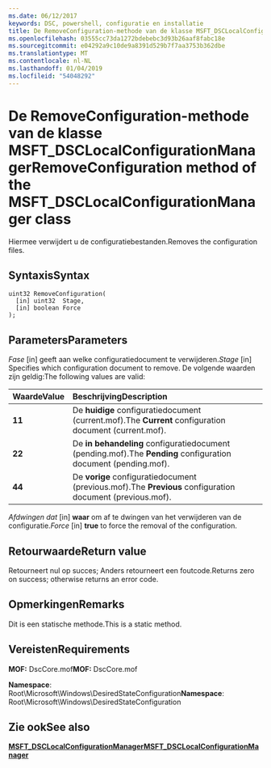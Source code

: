 ```yaml
---
ms.date: 06/12/2017
keywords: DSC, powershell, configuratie en installatie
title: De RemoveConfiguration-methode van de klasse MSFT_DSCLocalConfigurationManager
ms.openlocfilehash: 03555cc73da1272bdebebc3d93b26aaf8fabc18e
ms.sourcegitcommit: e04292a9c10de9a8391d529b7f7aa3753b362dbe
ms.translationtype: MT
ms.contentlocale: nl-NL
ms.lasthandoff: 01/04/2019
ms.locfileid: "54048292"
---
```

# <a name="removeconfiguration-method-of-the-msftdsclocalconfigurationmanager-class"></a><span data-ttu-id="e72fb-103">De RemoveConfiguration-methode van de klasse MSFT_DSCLocalConfigurationManager</span><span class="sxs-lookup"><span data-stu-id="e72fb-103">RemoveConfiguration method of the MSFT_DSCLocalConfigurationManager class</span></span>

<span data-ttu-id="e72fb-104">Hiermee verwijdert u de configuratiebestanden.</span><span class="sxs-lookup"><span data-stu-id="e72fb-104">Removes the configuration files.</span></span>

## <a name="syntax"></a><span data-ttu-id="e72fb-105">Syntaxis</span><span class="sxs-lookup"><span data-stu-id="e72fb-105">Syntax</span></span>

```mof
uint32 RemoveConfiguration(
  [in] uint32  Stage,
  [in] boolean Force
);
```

## <a name="parameters"></a><span data-ttu-id="e72fb-106">Parameters</span><span class="sxs-lookup"><span data-stu-id="e72fb-106">Parameters</span></span>

<span data-ttu-id="e72fb-107">*Fase* \[in\] geeft aan welke configuratiedocument te verwijderen.</span><span class="sxs-lookup"><span data-stu-id="e72fb-107">*Stage* \[in\] Specifies which configuration document to remove.</span></span> <span data-ttu-id="e72fb-108">De volgende waarden zijn geldig:</span><span class="sxs-lookup"><span data-stu-id="e72fb-108">The following values are valid:</span></span>

|<span data-ttu-id="e72fb-109">Waarde</span><span class="sxs-lookup"><span data-stu-id="e72fb-109">Value</span></span> |<span data-ttu-id="e72fb-110">Beschrijving</span><span class="sxs-lookup"><span data-stu-id="e72fb-110">Description</span></span> |
|:--- |:---|
|<span data-ttu-id="e72fb-111">**1**</span><span class="sxs-lookup"><span data-stu-id="e72fb-111">**1**</span></span> | <span data-ttu-id="e72fb-112">De **huidige** configuratiedocument (current.mof).</span><span class="sxs-lookup"><span data-stu-id="e72fb-112">The **Current** configuration document (current.mof).</span></span> |
|<span data-ttu-id="e72fb-113">**2**</span><span class="sxs-lookup"><span data-stu-id="e72fb-113">**2**</span></span> | <span data-ttu-id="e72fb-114">De **in behandeling** configuratiedocument (pending.mof).</span><span class="sxs-lookup"><span data-stu-id="e72fb-114">The **Pending** configuration document (pending.mof).</span></span>  |
|<span data-ttu-id="e72fb-115">**4**</span><span class="sxs-lookup"><span data-stu-id="e72fb-115">**4**</span></span> | <span data-ttu-id="e72fb-116">De **vorige** configuratiedocument (previous.mof).</span><span class="sxs-lookup"><span data-stu-id="e72fb-116">The **Previous** configuration document (previous.mof).</span></span> |

<span data-ttu-id="e72fb-117">*Afdwingen dat* \[in\] **waar** om af te dwingen van het verwijderen van de configuratie.</span><span class="sxs-lookup"><span data-stu-id="e72fb-117">*Force* \[in\] **true** to force the removal of the configuration.</span></span>

## <a name="return-value"></a><span data-ttu-id="e72fb-118">Retourwaarde</span><span class="sxs-lookup"><span data-stu-id="e72fb-118">Return value</span></span>

<span data-ttu-id="e72fb-119">Retourneert nul op succes; Anders retourneert een foutcode.</span><span class="sxs-lookup"><span data-stu-id="e72fb-119">Returns zero on success; otherwise returns an error code.</span></span>

## <a name="remarks"></a><span data-ttu-id="e72fb-120">Opmerkingen</span><span class="sxs-lookup"><span data-stu-id="e72fb-120">Remarks</span></span>

<span data-ttu-id="e72fb-121">Dit is een statische methode.</span><span class="sxs-lookup"><span data-stu-id="e72fb-121">This is a static method.</span></span>

## <a name="requirements"></a><span data-ttu-id="e72fb-122">Vereisten</span><span class="sxs-lookup"><span data-stu-id="e72fb-122">Requirements</span></span>

<span data-ttu-id="e72fb-123">**MOF:** DscCore.mof</span><span class="sxs-lookup"><span data-stu-id="e72fb-123">**MOF:** DscCore.mof</span></span>

<span data-ttu-id="e72fb-124">**Namespace**: Root\Microsoft\Windows\DesiredStateConfiguration</span><span class="sxs-lookup"><span data-stu-id="e72fb-124">**Namespace**: Root\Microsoft\Windows\DesiredStateConfiguration</span></span>

## <a name="see-also"></a><span data-ttu-id="e72fb-125">Zie ook</span><span class="sxs-lookup"><span data-stu-id="e72fb-125">See also</span></span>

[<span data-ttu-id="e72fb-126">**MSFT_DSCLocalConfigurationManager**</span><span class="sxs-lookup"><span data-stu-id="e72fb-126">**MSFT_DSCLocalConfigurationManager**</span></span>](msft-dsclocalconfigurationmanager.md)
